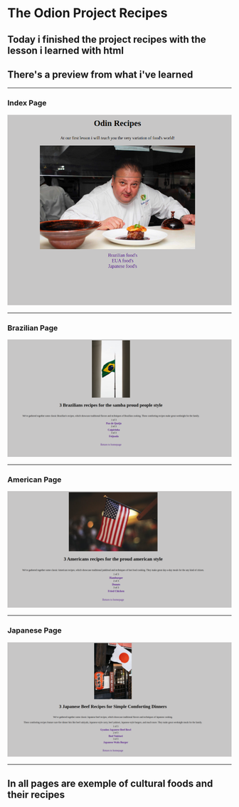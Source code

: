 # The Odion Project Recipes

## Today i finished the project recipes with the lesson i learned with html

## There's a preview from what i've learned

***

### Index Page

![index page](./preview-images/preview1.png)

***

### Brazilian Page

![Brazilian Page](./preview-images/brazilian-page.png)

***

### American Page

![American Page](./preview-images/eua-page.png)

***

### Japanese Page

![Japanese Page](./preview-images/japanese-page.png)

***

## In all pages are exemple of cultural foods and their recipes
